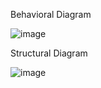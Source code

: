 Behavioral Diagram

![image](https://user-images.githubusercontent.com/62794654/144190855-23b482b5-293f-4e6e-a4d1-998ba161c7ae.png)

Structural Diagram

![image](https://user-images.githubusercontent.com/62794654/144191950-b38575d2-f969-480a-bbba-f2760b778d1f.png)
